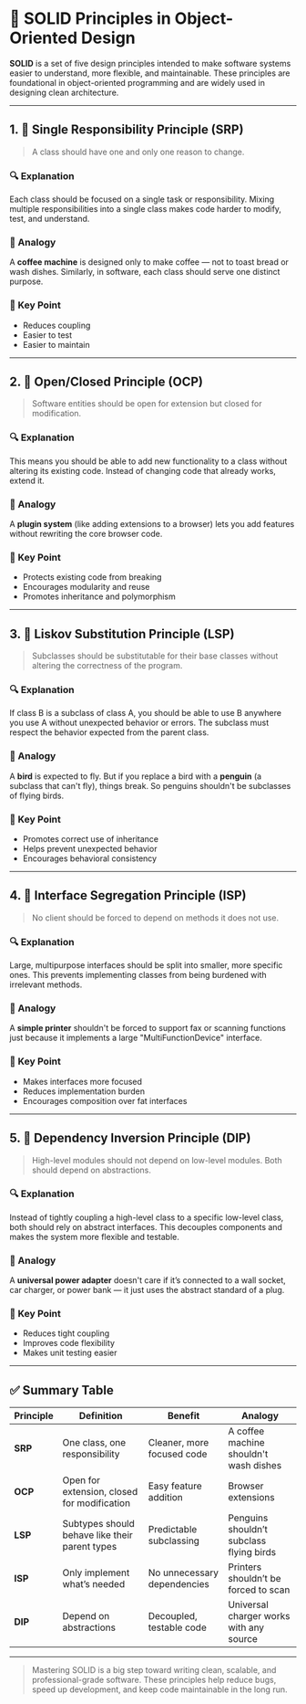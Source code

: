 # 🧱 SOLID Principles in Object-Oriented Design

**SOLID** is a set of five design principles intended to make software systems easier to understand, more flexible, and maintainable. These principles are foundational in object-oriented programming and are widely used in designing clean architecture.

---

## 1. 🔹 Single Responsibility Principle (SRP)

> A class should have one and only one reason to change.

### 🔍 Explanation

Each class should be focused on a single task or responsibility. Mixing multiple responsibilities into a single class makes code harder to modify, test, and understand.

### 🧠 Analogy

A **coffee machine** is designed only to make coffee — not to toast bread or wash dishes. Similarly, in software, each class should serve one distinct purpose.

### 📌 Key Point

- Reduces coupling
- Easier to test
- Easier to maintain

---

## 2. 🔸 Open/Closed Principle (OCP)

> Software entities should be open for extension but closed for modification.

### 🔍 Explanation

This means you should be able to add new functionality to a class without altering its existing code. Instead of changing code that already works, extend it.

### 🧠 Analogy

A **plugin system** (like adding extensions to a browser) lets you add features without rewriting the core browser code.

### 📌 Key Point

- Protects existing code from breaking
- Encourages modularity and reuse
- Promotes inheritance and polymorphism

---

## 3. 🔹 Liskov Substitution Principle (LSP)

> Subclasses should be substitutable for their base classes without altering the correctness of the program.

### 🔍 Explanation

If class B is a subclass of class A, you should be able to use B anywhere you use A without unexpected behavior or errors. The subclass must respect the behavior expected from the parent class.

### 🧠 Analogy

A **bird** is expected to fly. But if you replace a bird with a **penguin** (a subclass that can't fly), things break. So penguins shouldn't be subclasses of flying birds.

### 📌 Key Point

- Promotes correct use of inheritance
- Helps prevent unexpected behavior
- Encourages behavioral consistency

---

## 4. 🔸 Interface Segregation Principle (ISP)

> No client should be forced to depend on methods it does not use.

### 🔍 Explanation

Large, multipurpose interfaces should be split into smaller, more specific ones. This prevents implementing classes from being burdened with irrelevant methods.

### 🧠 Analogy

A **simple printer** shouldn't be forced to support fax or scanning functions just because it implements a large "MultiFunctionDevice" interface.

### 📌 Key Point

- Makes interfaces more focused
- Reduces implementation burden
- Encourages composition over fat interfaces

---

## 5. 🔹 Dependency Inversion Principle (DIP)

> High-level modules should not depend on low-level modules. Both should depend on abstractions.

### 🔍 Explanation

Instead of tightly coupling a high-level class to a specific low-level class, both should rely on abstract interfaces. This decouples components and makes the system more flexible and testable.

### 🧠 Analogy

A **universal power adapter** doesn't care if it’s connected to a wall socket, car charger, or power bank — it just uses the abstract standard of a plug.

### 📌 Key Point

- Reduces tight coupling
- Improves code flexibility
- Makes unit testing easier

---

## ✅ Summary Table

| Principle | Definition                                     | Benefit                     | Analogy                                  |
| --------- | ---------------------------------------------- | --------------------------- | ---------------------------------------- |
| **SRP**   | One class, one responsibility                  | Cleaner, more focused code  | A coffee machine shouldn't wash dishes   |
| **OCP**   | Open for extension, closed for modification    | Easy feature addition       | Browser extensions                       |
| **LSP**   | Subtypes should behave like their parent types | Predictable subclassing     | Penguins shouldn’t subclass flying birds |
| **ISP**   | Only implement what’s needed                   | No unnecessary dependencies | Printers shouldn’t be forced to scan     |
| **DIP**   | Depend on abstractions                         | Decoupled, testable code    | Universal charger works with any source  |

---

> Mastering SOLID is a big step toward writing clean, scalable, and professional-grade software. These principles help reduce bugs, speed up development, and keep code maintainable in the long run.
